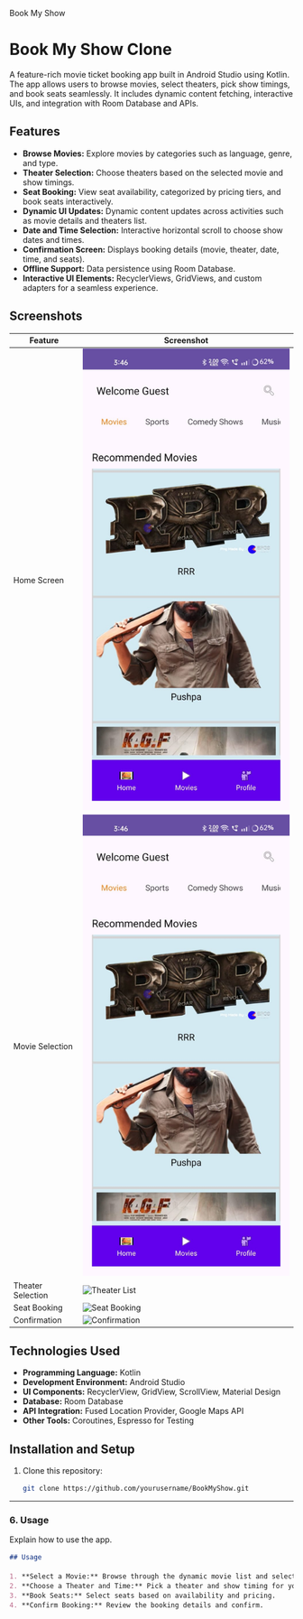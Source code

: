 Book My Show
# Book My Show Clone

A feature-rich movie ticket booking app built in Android Studio using Kotlin.
 The app allows users to browse movies, select theaters, pick show timings, and book seats seamlessly. 
It includes dynamic content fetching, interactive UIs, and integration with Room Database and APIs.
## Features

- **Browse Movies:** Explore movies by categories such as language, genre, and type.
- **Theater Selection:** Choose theaters based on the selected movie and show timings.
- **Seat Booking:** View seat availability, categorized by pricing tiers, and book seats interactively.
- **Dynamic UI Updates:** Dynamic content updates across activities such as movie details and theaters list.
- **Date and Time Selection:** Interactive horizontal scroll to choose show dates and times.
- **Confirmation Screen:** Displays booking details (movie, theater, date, time, and seats).
- **Offline Support:** Data persistence using Room Database.
- **Interactive UI Elements:** RecyclerViews, GridViews, and custom adapters for a seamless experience.

## Screenshots

| Feature          | Screenshot        |
|-------------------|-------------------|
| Home Screen   | ![Movie List](project_screenshorts_video/1.jpeg) |
| Movie Selection   | ![Movie List](project_screenshorts_video/1.jpeg) |
| Theater Selection | ![Theater List](path/to/screenshot2.png) |
| Seat Booking      | ![Seat Booking](path/to/screenshot3.png) |
| Confirmation      | ![Confirmation](path/to/screenshot4.png) |

## Technologies Used

- **Programming Language:** Kotlin
- **Development Environment:** Android Studio
- **UI Components:** RecyclerView, GridView, ScrollView, Material Design
- **Database:** Room Database
- **API Integration:** Fused Location Provider, Google Maps API
- **Other Tools:** Coroutines, Espresso for Testing


## Installation and Setup

1. Clone this repository:
   ```bash
   git clone https://github.com/yourusername/BookMyShow.git


---

### **6. Usage**
Explain how to use the app.

```markdown
## Usage

1. **Select a Movie:** Browse through the dynamic movie list and select a movie.
2. **Choose a Theater and Time:** Pick a theater and show timing for your selected movie.
3. **Book Seats:** Select seats based on availability and pricing.
4. **Confirm Booking:** Review the booking details and confirm.









